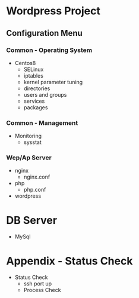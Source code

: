 # Wordpress Project
## Configuration Menu
### Common - Operating System
- Centos8
  - SELinux
  - iptables
  - kernel parameter tuning
  - directories
  - users and groups
  - services
  - packages

### Common - Management
- Monitoring
  - sysstat

### Wep/Ap Server
- nginx
  - nginx.conf
- php
  - php.conf
- wordpress

# DB Server
- MySql

# Appendix - Status Check
- Status Check
  - ssh port up
  - Process Check

